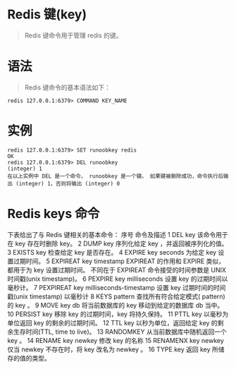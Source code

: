 # Redis 键(key)
> Redis 键命令用于管理 redis 的键。

# 语法
> Redis 键命令的基本语法如下：
```
redis 127.0.0.1:6379> COMMAND KEY_NAME
```
# 实例
```
redis 127.0.0.1:6379> SET runoobkey redis
OK
redis 127.0.0.1:6379> DEL runoobkey
(integer) 1
在以上实例中 DEL 是一个命令， runoobkey 是一个键。 如果键被删除成功，命令执行后输出 (integer) 1，否则将输出 (integer) 0
```
# Redis keys 命令

下表给出了与 Redis 键相关的基本命令：
序号	命令及描述
1	DEL key
该命令用于在 key 存在时删除 key。
2	DUMP key 
序列化给定 key ，并返回被序列化的值。
3	EXISTS key 
检查给定 key 是否存在。
4	EXPIRE key seconds
为给定 key 设置过期时间。
5	EXPIREAT key timestamp 
EXPIREAT 的作用和 EXPIRE 类似，都用于为 key 设置过期时间。 不同在于 EXPIREAT 命令接受的时间参数是 UNIX 时间戳(unix timestamp)。
6	PEXPIRE key milliseconds 
设置 key 的过期时间以毫秒计。
7	PEXPIREAT key milliseconds-timestamp 
设置 key 过期时间的时间戳(unix timestamp) 以毫秒计
8	KEYS pattern 
查找所有符合给定模式( pattern)的 key 。
9	MOVE key db 
将当前数据库的 key 移动到给定的数据库 db 当中。
10	PERSIST key 
移除 key 的过期时间，key 将持久保持。
11	PTTL key 
以毫秒为单位返回 key 的剩余的过期时间。
12	TTL key 
以秒为单位，返回给定 key 的剩余生存时间(TTL, time to live)。
13	RANDOMKEY 
从当前数据库中随机返回一个 key 。
14	RENAME key newkey 
修改 key 的名称
15	RENAMENX key newkey 
仅当 newkey 不存在时，将 key 改名为 newkey 。
16	TYPE key 
返回 key 所储存的值的类型。
